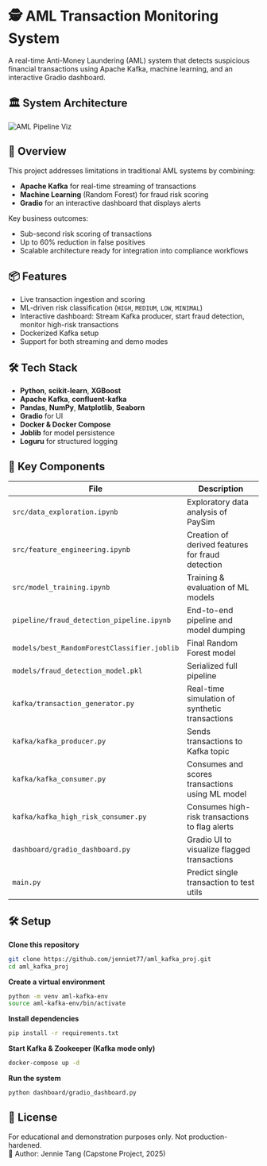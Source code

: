 # 🕵️ AML Transaction Monitoring System

A real-time Anti-Money Laundering (AML) system that detects suspicious financial transactions using Apache Kafka, machine learning, and an interactive Gradio dashboard.

## 🏛 System Architecture

![AML Pipeline Viz](https://github.com/user-attachments/assets/1974efcb-3e49-458d-bd17-8f15f0efa25c)


## 🚀 Overview

This project addresses limitations in traditional AML systems by combining:

- **Apache Kafka** for real-time streaming of transactions
- **Machine Learning** (Random Forest) for fraud risk scoring
- **Gradio** for an interactive dashboard that displays alerts

Key business outcomes:
- Sub-second risk scoring of transactions
- Up to 60% reduction in false positives
- Scalable architecture ready for integration into compliance workflows

## 📦 Features

- Live transaction ingestion and scoring
- ML-driven risk classification (`HIGH`, `MEDIUM`, `LOW`, `MINIMAL`)
- Interactive dashboard: Stream Kafka producer, start fraud detection, monitor high-risk transactions
- Dockerized Kafka setup
- Support for both streaming and demo modes

## 🛠️ Tech Stack

- **Python**, **scikit-learn**, **XGBoost**
- **Apache Kafka**, **confluent-kafka**
- **Pandas**, **NumPy**, **Matplotlib**, **Seaborn**
- **Gradio** for UI
- **Docker & Docker Compose**
- **Joblib** for model persistence
- **Loguru** for structured logging

## 📁 Key Components

| File | Description |
|------|-------------|
| `src/data_exploration.ipynb` | Exploratory data analysis of PaySim |
| `src/feature_engineering.ipynb` | Creation of derived features for fraud detection |
| `src/model_training.ipynb` | Training & evaluation of ML models |
| `pipeline/fraud_detection_pipeline.ipynb` | End-to-end pipeline and model dumping |
| `models/best_RandomForestClassifier.joblib` | Final Random Forest model |
| `models/fraud_detection_model.pkl` | Serialized full pipeline |
| `kafka/transaction_generator.py` | Real-time simulation of synthetic transactions |
| `kafka/kafka_producer.py` | Sends transactions to Kafka topic |
| `kafka/kafka_consumer.py` | Consumes and scores transactions using ML model |
| `kafka/kafka_high_risk_consumer.py` | Consumes high-risk transactions to flag alerts |
| `dashboard/gradio_dashboard.py` | Gradio UI to visualize flagged transactions |
| `main.py` | Predict single transaction to test utils |

## 🛠️ Setup
**Clone this repository**
```bash
git clone https://github.com/jenniet77/aml_kafka_proj.git
cd aml_kafka_proj
```
**Create a virtual environment**
```bash
python -m venv aml-kafka-env
source aml-kafka-env/bin/activate
```
**Install dependencies**
```bash
pip install -r requirements.txt
```
**Start Kafka & Zookeeper (Kafka mode only)**
```bash
docker-compose up -d
```
**Run the system**
```bash
python dashboard/gradio_dashboard.py
```

## 📄 License
For educational and demonstration purposes only. Not production-hardened.
<br>📍 Author: Jennie Tang (Capstone Project, 2025)







